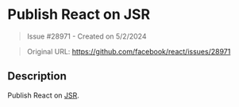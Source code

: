 # Publish React on JSR

> Issue #28971 - Created on 5/2/2024

> Original URL: https://github.com/facebook/react/issues/28971

## Description

Publish React on [JSR](https://jsr.io/).
